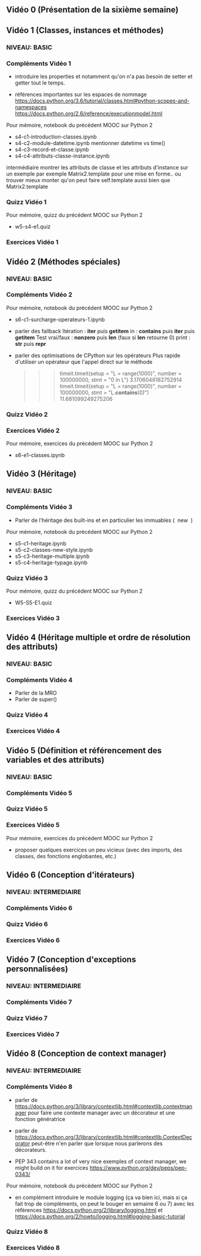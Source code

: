 ## Vidéo 0 (Présentation de la sixième semaine)


## Vidéo 1 (Classes, instances et méthodes)
### NIVEAU: BASIC
### Compléments Vidéo 1

* introduire les properties et notamment qu'on n'a pas besoin de
  setter et getter tout le temps.

* références importantes sur les espaces de nommage
  https://docs.python.org/3.6/tutorial/classes.html#python-scopes-and-namespaces
  https://docs.python.org/2.6/reference/executionmodel.html

Pour mémoire, notebook du précédent MOOC sur Python 2

* s4-c1-introduction-classes.ipynb
* s4-c2-module-datetime.ipynb mentionner datetime
  vs time()
* s4-c3-record-et-classe.ipynb
* s4-c4-attributs-classe-instance.ipynb

intermédiaire montrer les attributs de classe et les attributs
d'instance sur un exemple par exemple Matrix2.template pour une mise
en forme..  ou trouver mieux monter qu'on peut faire self.template
aussi bien que Matrix2.template

### Quizz Vidéo 1

Pour mémoire, quizz du précédent MOOC sur Python 2
* w5-s4-e1.quiz

### Exercices Vidéo 1


## Vidéo 2 (Méthodes spéciales)
### NIVEAU: BASIC
### Compléments Vidéo 2

Pour mémoire, notebook du précédent MOOC sur Python 2
* s6-c1-surcharge-operateurs-1.ipynb

* parler des fallback 
     Itération : __iter__ puis __getitem__
     in :  __contains__ puis __iter__ puis __getitem__
     Test vrai/faux : __nonzero__ puis __len__ (faux si __len__ retourne 0)
     print : __str__ puis __repr__

* parler des optimisations de CPython sur les opérateurs
     Plus rapide d'utiliser un opérateur que l'appel direct sur le méthode
     >>> timeit.timeit(setup = "L = range(1000)", number = 100000000, stmt = "0 in L")
     3.1706046182752914
     >>> timeit.timeit(setup = "L = range(1000)", number = 100000000, stmt = "L.__contains__(0)")
     11.681099249275206

### Quizz Vidéo 2
### Exercices Vidéo 2

Pour mémoire, exercices du précédent MOOC sur Python 2
   * s6-e1-classes.ipynb


## Vidéo 3 (Héritage)
### NIVEAU: BASIC
### Compléments Vidéo 3

* Parler de l'héritage des built-ins et en particulier les immuables
   (  new  )

Pour mémoire, notebook du précédent MOOC sur Python 2
* s5-c1-heritage.ipynb
* s5-c2-classes-new-style.ipynb
* s5-c3-heritage-multiple.ipynb
* s5-c4-heritage-typage.ipynb

### Quizz Vidéo 3
Pour mémoire, quizz du précédent MOOC sur Python 2

* W5-S5-E1.quiz

### Exercices Vidéo 3


## Vidéo 4 (Héritage multiple et ordre de résolution des attributs)
### NIVEAU: BASIC
### Compléments Vidéo 4

* Parler de la MRO
* Parler de super()

### Quizz Vidéo 4
### Exercices Vidéo 4


## Vidéo 5 (Définition et référencement des variables et des attributs)
### NIVEAU: BASIC
### Compléments Vidéo 5
### Quizz Vidéo 5
### Exercices Vidéo 5

Pour mémoire, exercices du précédent MOOC sur Python 2
   
* proposer quelques exercices un peu vicieux (avec des imports, des
     classes, des fonctions englobantes, etc.)


## Vidéo 6 (Conception d'itérateurs)
### NIVEAU: INTERMEDIAIRE
### Compléments Vidéo 6

### Quizz Vidéo 6
### Exercices Vidéo 6


## Vidéo 7 (Conception d'exceptions personnalisées)
### NIVEAU: INTERMEDIAIRE
### Compléments Vidéo 7
### Quizz Vidéo 7
### Exercices Vidéo 7


## Vidéo 8 (Conception de context manager)
### NIVEAU: INTERMEDIAIRE
### Compléments Vidéo 8

   * parler de
     https://docs.python.org/3/library/contextlib.html#contextlib.contextmanager
     pour faire une contexte manager avec un décorateur et une
     fonction génératrice
  
   * parler de
     https://docs.python.org/3/library/contextlib.html#contextlib.ContextDecorator
     peut-être n'en parler que lorsque nous parlerons des décorateurs.


   * PEP 343 contains a lot of very nice exemples of context manager,
     we might build on it for exercices
     https://www.python.org/dev/peps/pep-0343/

   Pour mémoire, notebook du précédent MOOC sur Python 2
   
   * en complément introduire le module logging (ça va bien ici, mais
     si ça fait trop de compléments, on peut le bouger en semaine 6 ou
     7) avec les références
     https://docs.python.org/2/library/logging.html et
     https://docs.python.org/2/howto/logging.html#logging-basic-tutorial

### Quizz Vidéo 8
### Exercices Vidéo 8
